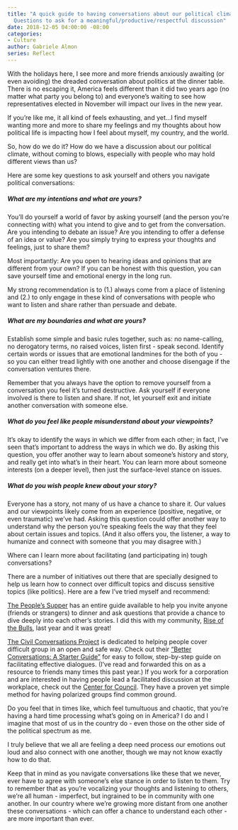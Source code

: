 ```yaml
---
title: "A quick guide to having conversations about our political climate: \nSubtitle:
  Questions to ask for a meaningful/productive/respectful discussion"
date: 2018-12-05 04:00:00 -08:00
categories:
- Culture
author: Gabriele Almon
series: Reflect
---
```


With the holidays here, I see more and more friends anxiously awaiting (or even avoiding) the dreaded conversation about politics at the dinner table. There is no escaping it, America feels different than it did two years ago (no matter what party you belong to) and everyone’s waiting to see how representatives elected in November will impact our lives in the new year. 

If you’re like me, it all kind of feels exhausting, and yet...I find myself wanting more and more to share my feelings and my thoughts about how political life is impacting how I feel about myself, my country, and the world.

So, how do we do it? How do we have a discussion about our political climate, without coming to blows, especially with people who may hold different views than us?

Here are some key questions to ask yourself and others you navigate political conversations:

##### What are my intentions and what are yours? 

You’ll do yourself a world of favor by asking yourself (and the person you’re connecting with) what you intend to give and to get from the conversation. Are you intending to debate an issue? Are you intending to offer a defense of an idea or value? Are you simply trying to express your thoughts and feelings, just to share them? 

Most importantly: Are you open to hearing ideas and opinions that are different from your own? If you can be honest with this question, you can save yourself time and emotional energy in the long run.

My strong recommendation is to (1.) always come from a place of listening and (2.) to only engage in these kind of conversations with people who want to listen and share rather than persuade and debate.

##### What are my boundaries and what are yours? 

Establish some simple and basic rules together, such as: no name-calling, no derogatory terms, no raised voices, listen first - speak second.  Identify certain words or issues that are emotional landmines for the both of you - so you can either tread lightly with one another and choose disengage if the conversation ventures there.

Remember that you always have the option to remove yourself from a conversation you feel it’s turned destructive. Ask yourself if everyone involved is there to listen and share. If not, let yourself exit and initiate another conversation with someone else.

##### What do you feel like people misunderstand about your viewpoints? 

It’s okay to identify the ways in which we differ from each other; in fact, I’ve seen that’s important to address the ways in which we do. By asking this question, you offer another way to learn about someone’s history and story, and really get into what’s in their heart. You can learn more about someone interests (on a deeper level), then just the surface-level stance on issues.

##### What do you wish people knew about your story?  

Everyone has a story, not many of us have a chance to share it. Our values and our viewpoints likely come from an experience (positive, negative, or even traumatic) we’ve had. Asking this question could offer another way to understand why the person you’re speaking feels the way that they feel about certain issues and topics. (And it also offers you, the listener, a way to humanize and connect with someone that you may disagree with.)


Where can I learn more about facilitating (and participating in) tough conversations?

There are a number of initiatives out there that are specially designed to help us learn how to connect over difficult topics and discuss sensitive topics (like politics). Here are a few I’ve tried myself and recommend:

[The People’s Supper](https://thepeoplessupper.org/) has an entire guide available to help you invite anyone (friends or strangers) to dinner and ask questions that provide a chance to dive deeply into each other’s stories. I did this with my community, [Rise of the Bulls](https://www.riseofthebulls.com/), last year and it was great!

[The Civil Conversations Project](http://www.civilconversationsproject.org/) is dedicated to helping people cover difficult group in an open and safe way. Check out their [“Better Conversations: A Starter Guide”](https://static1.squarespace.com/static/52e04689e4b06ba19ad5a957/t/5a7e16f60852291995133e8b/1518212854325/onbeing_ccp_guide_09February2018.pdf)  for easy to follow, step-by-step guide on facilitating effective dialogues. (I’ve read and forwarded this on as a resource to friends many times this past year.)
If you work for a corporation and are interested in having people lead a facilitated discussion at the workplace, check out the [Center for Council](https://www.centerforcouncil.org/). They have a proven yet simple method for having polarized groups find common ground.

Do you feel that in times like, which feel tumultuous and chaotic, that you’re having a hard time processing what’s going on in America? I do and I imagine that most of us in the country do - even those on the other side of the political spectrum as me.

I truly believe that we all are feeling a deep need process our emotions out loud and also connect with one another, though we may not know exactly how to do that.

Keep that in mind as you navigate conversations like these that we never, ever have to agree with someone’s else stance in order to listen to them. Try to remember that as you’re vocalizing your thoughts and listening to others, we’re all human - imperfect, but ingrained to be in community with one another. In our country where we’re growing more distant from one another these conversations - which can offer a chance to understand each other - are more important than ever.

